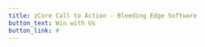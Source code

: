 ```yaml
---
title: zCore Call to Action - Bleeding Edge Software
button_text: Win with Us
button_link: #
---
```

